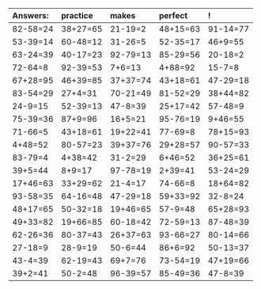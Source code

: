 | Answers: | practice | makes | perfect | ! |
| :--- | :--- | :--- | :--- | :--- |
| 82-58=24 | 38+27=65 | 21-19=2 | 48+15=63 | 91-14=77 | 
| 53-39=14 | 60-48=12 | 31-26=5 | 52-35=17 | 46+9=55 | 
| 63-24=39 | 40-17=23 | 92-79=13 | 85-29=56 | 20-18=2 | 
| 72-64=8 | 92-39=53 | 7+6=13 | 4+88=92 | 15-7=8 | 
| 67+28=95 | 46+39=85 | 37+37=74 | 43+18=61 | 47-29=18 | 
| 83-54=29 | 27+4=31 | 70-21=49 | 81-52=29 | 38+44=82 | 
| 24-9=15 | 52-39=13 | 47-8=39 | 25+17=42 | 57-48=9 | 
| 75-39=36 | 87+9=96 | 16+5=21 | 95-76=19 | 9+46=55 | 
| 71-66=5 | 43+18=61 | 19+22=41 | 77-69=8 | 78+15=93 | 
| 4+48=52 | 80-57=23 | 39+37=76 | 29+28=57 | 90-57=33 | 
| 83-79=4 | 4+38=42 | 31-2=29 | 6+46=52 | 36+25=61 | 
| 39+5=44 | 8+9=17 | 97-78=19 | 2+39=41 | 53-24=29 | 
| 17+46=63 | 33+29=62 | 21-4=17 | 74-66=8 | 18+64=82 | 
| 93-58=35 | 64-16=48 | 47-29=18 | 59+33=92 | 32-8=24 | 
| 48+17=65 | 50-32=18 | 19+46=65 | 57-9=48 | 65+28=93 | 
| 49+33=82 | 19+66=85 | 60-18=42 | 72-59=13 | 87-48=39 | 
| 62-26=36 | 80-37=43 | 26+37=63 | 93-66=27 | 80-14=66 | 
| 27-18=9 | 28-9=19 | 50-6=44 | 86+6=92 | 50-13=37 | 
| 43-4=39 | 62-19=43 | 69+7=76 | 73-54=19 | 47+19=66 | 
| 39+2=41 | 50-2=48 | 96-39=57 | 85-49=36 | 47-8=39 | 
